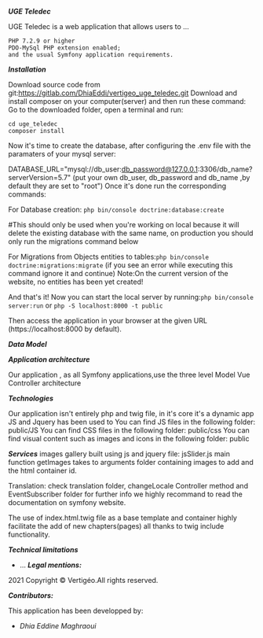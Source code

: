 
***UGE Teledec***


UGE Teledec is a web application that allows users to ...

    PHP 7.2.9 or higher
    PDO-MySql PHP extension enabled;
    and the usual Symfony application requirements.


***Installation***


Download source code from git:https://gitlab.com/DhiaEddi/vertigeo_uge_teledec.git
Download and install composer on your computer(server) and then run these command:
Go to the downloaded folder, open a terminal and run:

```
cd uge_teledec
composer install
```


Now it's time to create the database, after configuring the .env file with the paramaters of your mysql server:


DATABASE_URL="mysql://db_user:db_password@127.0.0.1:3306/db_name?serverVersion=5.7"  (put your own db_user, db_password and db_name ,by default they are set to "root")
Once it's done run the corresponding commands:

For Database creation: `php bin/console doctrine:database:create `

#This should only be used when you're working on local because it will delete the existing database with the same name, on production you should only run the migrations command below

For Migrations from Objects entities to tables:`php bin/console doctrine:migrations:migrate` (if you see an error while executing this command ignore it and continue)
Note:On the current version of the website, no entities has been yet created!


And that's it! Now you can start the local server by running:`php bin/console server:run` or `php -S localhost:8000 -t public`

Then access the application in your browser at the given URL (https://localhost:8000 by default).


***Data Model***


***Application architecture***

Our application , as all Symfony applications,use the three level Model Vue Controller architecture


***Technologies***

Our application isn't entirely php and twig file, in it's core it's a dynamic app JS and Jquery has been used to 
You can find JS files in the following folder: public/JS
You can find CSS files in the following folder: public/css
You can find visual content such as images and icons in the following folder: public


***Services***
images gallery built using js and jquery file: jsSlider.js main function getImages takes to arguments folder 
containing images to add and the html container id.

Translation: check translation folder, changeLocale Controller method and EventSubscriber folder for further info 
we highly recommand to read the documentation on symfony website.

The use of index.html.twig file as a base template and container 
highly facilitate the add of new chapters(pages) all thanks to twig include functionality.

***Technical limitations***
- ...
***Legal mentions:***


2021 Copyright ©  Vertigéo.All rights reserved.

***Contributors:***


This application has been developped by:
- *Dhia Eddine Maghraoui*
